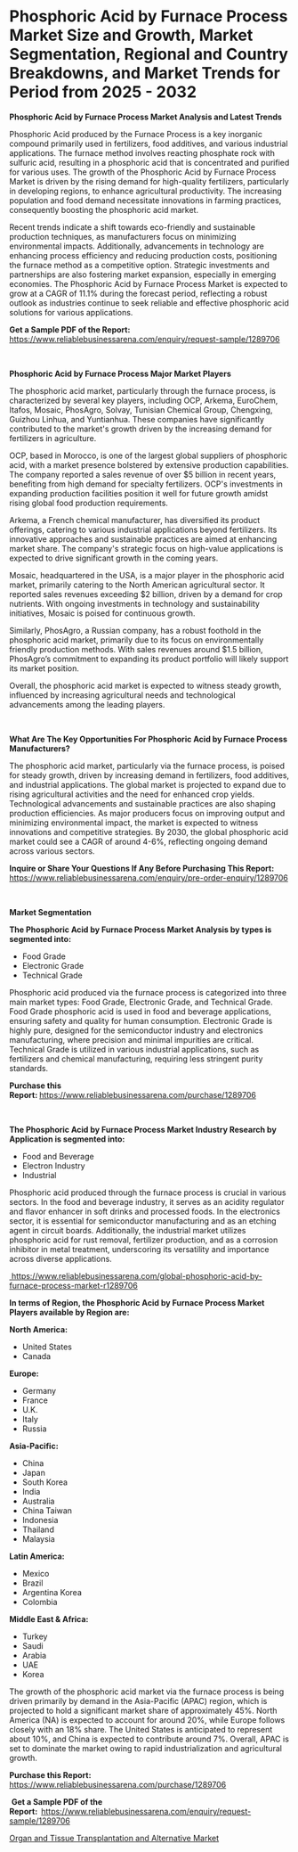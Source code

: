 <p><h1>Phosphoric Acid by Furnace Process Market Size and Growth, Market Segmentation, Regional and Country Breakdowns, and Market Trends for Period from 2025 -  2032</h1></p><p><strong>Phosphoric Acid by Furnace Process Market Analysis and Latest Trends</strong></p>
<p><p>Phosphoric Acid produced by the Furnace Process is a key inorganic compound primarily used in fertilizers, food additives, and various industrial applications. The furnace method involves reacting phosphate rock with sulfuric acid, resulting in a phosphoric acid that is concentrated and purified for various uses. The growth of the Phosphoric Acid by Furnace Process Market is driven by the rising demand for high-quality fertilizers, particularly in developing regions, to enhance agricultural productivity. The increasing population and food demand necessitate innovations in farming practices, consequently boosting the phosphoric acid market.</p><p>Recent trends indicate a shift towards eco-friendly and sustainable production techniques, as manufacturers focus on minimizing environmental impacts. Additionally, advancements in technology are enhancing process efficiency and reducing production costs, positioning the furnace method as a competitive option. Strategic investments and partnerships are also fostering market expansion, especially in emerging economies. The Phosphoric Acid by Furnace Process Market is expected to grow at a CAGR of 11.1% during the forecast period, reflecting a robust outlook as industries continue to seek reliable and effective phosphoric acid solutions for various applications.</p></p>
<p><strong>Get a Sample PDF of the Report:&nbsp;</strong> <a href="https://www.reliablebusinessarena.com/enquiry/request-sample/1289706?utm_campaign=3270&utm_medium=2&utm_source=Github&utm_content=ia&utm_term=29032025&utm_id=phosphoric-acid-by-furnace-process">https://www.reliablebusinessarena.com/enquiry/request-sample/1289706</a></p>
<p>&nbsp;</p>
<p><strong>Phosphoric Acid by Furnace Process Major Market Players</strong></p>
<p><p>The phosphoric acid market, particularly through the furnace process, is characterized by several key players, including OCP, Arkema, EuroChem, Itafos, Mosaic, PhosAgro, Solvay, Tunisian Chemical Group, Chengxing, Guizhou Linhua, and Yuntianhua. These companies have significantly contributed to the market's growth driven by the increasing demand for fertilizers in agriculture.</p><p>OCP, based in Morocco, is one of the largest global suppliers of phosphoric acid, with a market presence bolstered by extensive production capabilities. The company reported a sales revenue of over $5 billion in recent years, benefiting from high demand for specialty fertilizers. OCP's investments in expanding production facilities position it well for future growth amidst rising global food production requirements.</p><p>Arkema, a French chemical manufacturer, has diversified its product offerings, catering to various industrial applications beyond fertilizers. Its innovative approaches and sustainable practices are aimed at enhancing market share. The company's strategic focus on high-value applications is expected to drive significant growth in the coming years.</p><p>Mosaic, headquartered in the USA, is a major player in the phosphoric acid market, primarily catering to the North American agricultural sector. It reported sales revenues exceeding $2 billion, driven by a demand for crop nutrients. With ongoing investments in technology and sustainability initiatives, Mosaic is poised for continuous growth.</p><p>Similarly, PhosAgro, a Russian company, has a robust foothold in the phosphoric acid market, primarily due to its focus on environmentally friendly production methods. With sales revenues around $1.5 billion, PhosAgro’s commitment to expanding its product portfolio will likely support its market position.</p><p>Overall, the phosphoric acid market is expected to witness steady growth, influenced by increasing agricultural needs and technological advancements among the leading players.</p></p>
<p>&nbsp;</p>
<p><strong>What Are The Key Opportunities For Phosphoric Acid by Furnace Process Manufacturers?</strong></p>
<p><p>The phosphoric acid market, particularly via the furnace process, is poised for steady growth, driven by increasing demand in fertilizers, food additives, and industrial applications. The global market is projected to expand due to rising agricultural activities and the need for enhanced crop yields. Technological advancements and sustainable practices are also shaping production efficiencies. As major producers focus on improving output and minimizing environmental impact, the market is expected to witness innovations and competitive strategies. By 2030, the global phosphoric acid market could see a CAGR of around 4-6%, reflecting ongoing demand across various sectors.</p></p>
<p><strong>Inquire or Share Your Questions If Any Before Purchasing This Report:</strong> <a href="https://www.reliablebusinessarena.com/enquiry/pre-order-enquiry/1289706?utm_campaign=3270&utm_medium=2&utm_source=Github&utm_content=ia&utm_term=29032025&utm_id=phosphoric-acid-by-furnace-process">https://www.reliablebusinessarena.com/enquiry/pre-order-enquiry/1289706</a></p>
<p>&nbsp;</p>
<p><strong>Market Segmentation</strong></p>
<p><strong>The Phosphoric Acid by Furnace Process Market Analysis by types is segmented into:</strong></p>
<p><ul><li>Food Grade</li><li>Electronic Grade</li><li>Technical Grade</li></ul></p>
<p><p>Phosphoric acid produced via the furnace process is categorized into three main market types: Food Grade, Electronic Grade, and Technical Grade. Food Grade phosphoric acid is used in food and beverage applications, ensuring safety and quality for human consumption. Electronic Grade is highly pure, designed for the semiconductor industry and electronics manufacturing, where precision and minimal impurities are critical. Technical Grade is utilized in various industrial applications, such as fertilizers and chemical manufacturing, requiring less stringent purity standards.</p></p>
<p><strong>Purchase this Report:&nbsp;</strong><a href="https://www.reliablebusinessarena.com/purchase/1289706?utm_campaign=3270&utm_medium=2&utm_source=Github&utm_content=ia&utm_term=29032025&utm_id=phosphoric-acid-by-furnace-process">https://www.reliablebusinessarena.com/purchase/1289706</a></p>
<p>&nbsp;</p>
<p><strong>The Phosphoric Acid by Furnace Process Market Industry Research by Application is segmented into:</strong></p>
<p><ul><li>Food and Beverage</li><li>Electron Industry</li><li>Industrial</li></ul></p>
<p><p>Phosphoric acid produced through the furnace process is crucial in various sectors. In the food and beverage industry, it serves as an acidity regulator and flavor enhancer in soft drinks and processed foods. In the electronics sector, it is essential for semiconductor manufacturing and as an etching agent in circuit boards. Additionally, the industrial market utilizes phosphoric acid for rust removal, fertilizer production, and as a corrosion inhibitor in metal treatment, underscoring its versatility and importance across diverse applications.</p></p>
<p><a href="https://www.reliablebusinessarena.com/global-phosphoric-acid-by-furnace-process-market-r1289706?utm_campaign=3270&utm_medium=2&utm_source=Github&utm_content=ia&utm_term=29032025&utm_id=phosphoric-acid-by-furnace-process">&nbsp;https://www.reliablebusinessarena.com/global-phosphoric-acid-by-furnace-process-market-r1289706</a></p>
<p><strong>In terms of Region, the Phosphoric Acid by Furnace Process Market Players available by Region are:</strong></p>
<p>
    <p> <strong> North America: </strong>
        <ul>
            <li>United States</li>
            <li>Canada</li>
        </ul>
        </p> 
    <p> <strong> Europe: </strong>
        <ul>
            <li>Germany</li>
            <li>France</li>
            <li>U.K.</li>
            <li>Italy</li>
            <li>Russia</li>
        </ul>
        </p> 
    <p> <strong> Asia-Pacific: </strong>
        <ul>
            <li>China</li>
            <li>Japan</li>
            <li>South Korea</li>
            <li>India</li>
            <li>Australia</li>
            <li>China Taiwan</li>
            <li>Indonesia</li>
            <li>Thailand</li>
            <li>Malaysia</li>
        </ul>
        </p> 
    <p> <strong> Latin America: </strong>
        <ul>
            <li>Mexico</li>
            <li>Brazil</li>
            <li>Argentina Korea</li>
            <li>Colombia</li>
        </ul>
        </p> 
    <p> <strong> Middle East & Africa: </strong>
        <ul>
            <li>Turkey</li>
            <li>Saudi</li>
            <li>Arabia</li>
            <li>UAE</li>
            <li>Korea</li>
        </ul>
    </p>
    </p>
<p><p>The growth of the phosphoric acid market via the furnace process is being driven primarily by demand in the Asia-Pacific (APAC) region, which is projected to hold a significant market share of approximately 45%. North America (NA) is expected to account for around 20%, while Europe follows closely with an 18% share. The United States is anticipated to represent about 10%, and China is expected to contribute around 7%. Overall, APAC is set to dominate the market owing to rapid industrialization and agricultural growth.</p></p>
<p><strong>Purchase this Report: </strong><a href="https://www.reliablebusinessarena.com/purchase/1289706?utm_campaign=3270&utm_medium=2&utm_source=Github&utm_content=ia&utm_term=29032025&utm_id=phosphoric-acid-by-furnace-process">https://www.reliablebusinessarena.com/purchase/1289706</a></p>
<p>&nbsp;<strong>Get a Sample PDF of the Report:&nbsp;&nbsp;</strong><a href="https://www.reliablebusinessarena.com/enquiry/request-sample/1289706?utm_campaign=3270&utm_medium=2&utm_source=Github&utm_content=ia&utm_term=29032025&utm_id=phosphoric-acid-by-furnace-process">https://www.reliablebusinessarena.com/enquiry/request-sample/1289706</a></p>
<p><strong></strong></p>
<p><p><a href="https://github.com/vigoseiler/Market-Research-Report-List-1/blob/main/organ-and-tissue-transplantation-and-alternative-market.md?utm_campaign=3270&utm_medium=2&utm_source=Github&utm_content=ia&utm_term=29032025&utm_id=phosphoric-acid-by-furnace-process">Organ and Tissue Transplantation and Alternative Market</a></p></p>